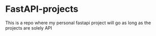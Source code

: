 # FastAPI-projects
This is a repo where my personal fastapi project will go as long as the projects are solely API
